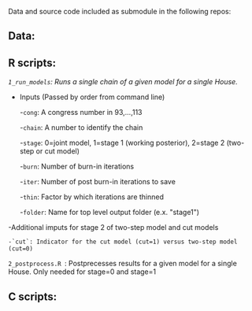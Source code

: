 Data and source code included as submodule in the following repos:

## Data:

## R scripts:
*`1_run_models`: Runs a single chain of a given model for a single House.*

- Inputs (Passed by order from command line)

    -`cong`: A congress number in 93,...,113

    -`chain`: A number to identify the chain

    -`stage`: 0=joint model, 1=stage 1 (working posterior), 2=stage 2 (two-step or cut model)

    -`burn`: Number of burn-in iterations

    -`iter`: Number of post burn-in iterations to save

    -`thin`: Factor by which iterations are thinned

    -`folder`: Name for top level output folder (e.x. "stage1")

-Additional imputs for stage 2 of two-step model and cut models

    -`cut`: Indicator for the cut model (cut=1) versus two-step model (cut=0)

`2_postprocess.R `: Postprecesses results for a given model for a single House. Only needed for stage=0 and stage=1

## C scripts:
